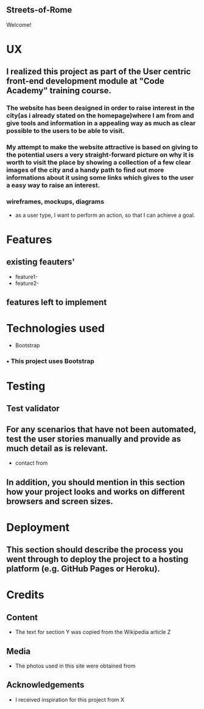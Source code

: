 ## Streets-of-Rome

Welcome! 

# UX

## I realized this project as part of the User centric front-end development module   at "Code Academy" training course.

###  The website has been designed in order to raise interest in the city(as i already stated on the homepage)where I am from and give tools and information in a appealing way as much as clear possible to the users to be able to visit.

###  My attempt to make the website attractive is based on giving to the potential users a very straight-forward picture on why it is worth to visit the place by showing a collection of a few clear images of the city and a handy path to find out more informations about it using some links which gives to the user a easy way to raise an interest.

### wireframes, mockups, diagrams 

* as a user type, I want to perform an action, so that I can achieve a goal.

# Features

## existing feauters'

* feature1-
* feature2-

## features left to implement

# Technologies used

* Bootstrap
### • This project uses Bootstrap

# Testing

## Test validator

## For any scenarios that have not been automated, test the user stories manually and provide as much detail as is relevant.
 * contact from

 ## In addition, you should mention in this section how your project looks and works on different browsers and screen sizes.

 # Deployment

 ## This section should describe the process you went through to deploy the project to a hosting platform (e.g. GitHub Pages or Heroku). 

 # Credits

 ## Content

 * The text for section Y was copied from the Wikipedia article Z

 ## Media

 * The photos used in this site were obtained from 

 ## Acknowledgements

 * I received inspiration for this project from X

 


